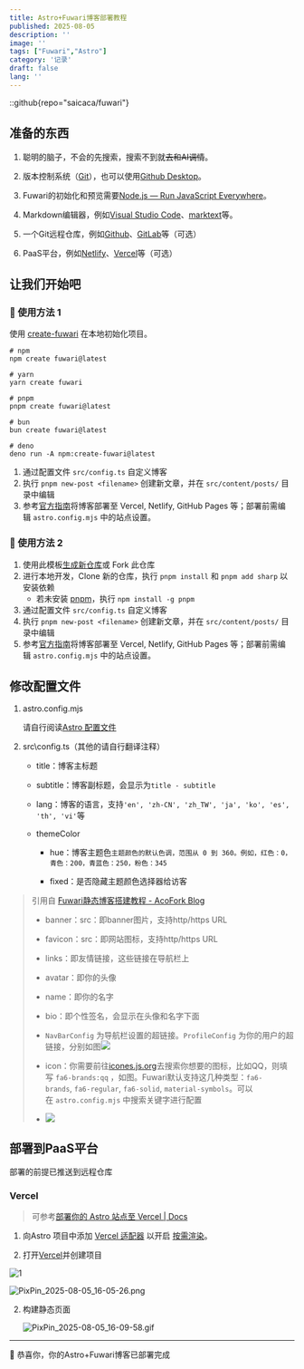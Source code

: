 ```yaml
---
title: Astro+Fuwari博客部署教程
published: 2025-08-05
description: ''
image: ''
tags: ["Fuwari","Astro"]
category: '记录'
draft: false 
lang: ''
---
```


::github{repo="saicaca/fuwari"}

## 准备的东西

1. 聪明的脑子，不会的先搜索，搜索不到就~~去和AI调情~~。

2. 版本控制系统（[Git](https://git-scm.com/)），也可以使用[Github Desktop](https://github.com/apps/desktop)。

3. Fuwari的初始化和预览需要[Node.js — Run JavaScript Everywhere](https://nodejs.org/zh-cn)。

4. Markdown编辑器，例如[Visual Studio Code](https://code.visualstudio.com/)、[marktext](https://github.com/marktext/marktext)等。

5. 一个Git远程仓库，例如[Github](https://github.com/)、[GitLab](https://gitlab.com/)等（可选）

6. PaaS平台，例如[Netlify](https://www.netlify.com/)、[Vercel](https://vercel.com/)等（可选）

## 让我们开始吧

### 🚀 使用方法 1

使用 [create-fuwari](https://github.com/L4Ph/create-fuwari) 在本地初始化项目。

```shell
# npm
npm create fuwari@latest

# yarn
yarn create fuwari

# pnpm
pnpm create fuwari@latest

# bun
bun create fuwari@latest

# deno
deno run -A npm:create-fuwari@latest
```

1. 通过配置文件 `src/config.ts` 自定义博客
2. 执行 `pnpm new-post <filename>` 创建新文章，并在 `src/content/posts/` 目录中编辑
3. 参考[官方指南](https://docs.astro.build/zh-cn/guides/deploy/)将博客部署至 Vercel, Netlify, GitHub Pages 等；部署前需编辑 `astro.config.mjs` 中的站点设置。

### 🚀 使用方法 2

1. 使用此模板[生成新仓库](https://github.com/saicaca/fuwari/generate)或 Fork 此仓库
2. 进行本地开发，Clone 新的仓库，执行 `pnpm install` 和 `pnpm add sharp` 以安装依赖
   - 若未安装 [pnpm](https://pnpm.io/)，执行 `npm install -g pnpm`
3. 通过配置文件 `src/config.ts` 自定义博客
4. 执行 `pnpm new-post <filename>` 创建新文章，并在 `src/content/posts/` 目录中编辑
5. 参考[官方指南](https://docs.astro.build/zh-cn/guides/deploy/)将博客部署至 Vercel, Netlify, GitHub Pages 等；部署前需编辑 `astro.config.mjs` 中的站点设置。

## 修改配置文件

1. astro.config.mjs
   
   请自行阅读[Astro 配置文件](https://docs.astro.build/zh-cn/reference/configuration-reference/)

2. src\config.ts（其他的请自行翻译注释）
   
   - title：博客主标题
   
   - subtitle：博客副标题，会显示为`title - subtitle`
   
   - lang：博客的语言，支持`'en', 'zh-CN', 'zh_TW', 'ja', 'ko', 'es', 'th', 'vi'`等
   
   - themeColor
     
     - hue：博客主题色`主题颜色的默认色调，范围从 0 到 360。例如，红色：0，青色：200，青蓝色：250，粉色：345`
     
     - fixed：是否隐藏主题颜色选择器给访客

> 引用自 [Fuwari静态博客搭建教程 - AcoFork Blog](https://2x.nz/posts/fuwari/#%E6%94%B9%E5%86%99fuwari%E7%9A%84%E5%9F%BA%E6%9C%AC%E4%BF%A1%E6%81%AF%E5%B9%B6%E4%B8%94%E6%B8%85%E7%90%86%E5%A4%9A%E4%BD%99%E6%96%87%E4%BB%B6)
> 
> - banner：src：即banner图片，支持http/https URL
> 
> - favicon：src：即网站图标，支持http/https URL
> 
> - links：即友情链接，这些链接在导航栏上
> 
> - avatar：即你的头像
> 
> - name：即你的名字
> 
> - bio：即个性签名，会显示在头像和名字下面
> 
> - `NavBarConfig` 为导航栏设置的超链接。`ProfileConfig` 为你的用户的超链接，分别如图![](https://2x.nz/_astro/2024-10-15-17-49-30-image.Bgbcm3ir_Z11HHCr.webp)
> 
> - icon：你需要前往[icones.js.org](https://icones.js.org/)去搜索你想要的图标，比如QQ，则填写 `fa6-brands:qq` ，如图。Fuwari默认支持这几种类型：`fa6-brands`, `fa6-regular`, `fa6-solid`, `material-symbols`。可以在 `astro.config.mjs` 中搜索关键字进行配置
> 
> - ![](https://2x.nz/_astro/1ef05530-10fd-4301-af4e-21ddadf18605.Cgm9cqNT_ZX51Gn.webp)

## 部署到PaaS平台

部署的前提已推送到远程仓库

### Vercel

> 可参考[部署你的 Astro 站点至 Vercel | Docs](https://docs.astro.build/zh-cn/guides/deploy/vercel/)

1. 向Astro 项目中添加 [Vercel 适配器](https://docs.astro.build/zh-cn/guides/integrations-guide/vercel/) 以开启 [按需渲染](https://docs.astro.build/zh-cn/guides/on-demand-rendering/)。

2. 打开[Vercel](https://vercel.com/dashboard)并创建项目

![1](https://img.acmsz.top/Blog/favicon/1.jpg)

![PixPin_2025-08-05_16-05-26.png](https://img.acmsz.top/Blog/favicon/2.jpg)

2. 构建静态页面
   
   ![PixPin_2025-08-05_16-09-58.gif](https://img.acmsz.top/Blog/favicon/3.gif)

---

🎉 恭喜你，你的Astro+Fuwari博客已部署完成
